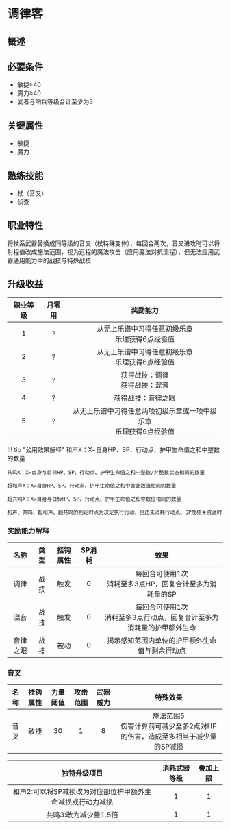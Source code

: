 # 调律客

## 概述



## 必要条件

* 敏捷≥40
* 魔力≥40
* 武者与哨兵等级合计至少为3

## 关键属性

* 敏捷
* 魔力

## 熟练技能

* 杖（音叉）
* 侦查

## 职业特性

将杖系武器替换成同等级的音叉（杖特殊变体），每回合两次，音叉进攻时可以将射程值改成施法范围，视为远程的魔法攻击（应用魔法对抗流程），但无法应用武器通用能力中的战技与特殊战技

## 升级收益

职业等级|月零用|奖励能力
:--:|:--:|:--:
1|？|从无上乐谱中习得任意初级乐章<br>乐理获得6点经验值
2|？|从无上乐谱中习得任意初级乐章<br>乐理获得6点经验值
3|？|获得战技：调律<br>获得战技：混音
4|？|获得战技：音律之眼
5|？|从无上乐谱中习得任意两项初级乐章或一项中级乐章<br>乐理获得9点经验值

!!! tip "公用效果解释"
    和声X：X=自身HP、SP、行动点、护甲生命值之和中整数的数量

    共鸣X：X=自身与目标HP、SP、行动点、护甲生命值之和中整数/非整数状态相同的数量

    超和声X：X=自身HP、SP、行动点、护甲生命值之和中彼此数值相同的数量

    超共鸣X：X=自身与目标HP、SP、行动点、护甲生命值之和中数值相同的数量

    和声、共鸣、超和声、超共鸣的判定时点为决定执行行动，但还未消耗行动点、SP及相关资源时

### 奖励能力解释

名称|类型|挂钩属性|SP消耗|效果
:--:|:--:|:--:|:--:|:--:
调律|战技|触发|0|每回合可使用1次<br>消耗至多3点HP，回复合计至多为消耗量的SP
混音|战技|触发|0|每回合可使用1次<br>消耗至多3点行动点，回复合计至多为消耗量的护甲额外生命
音律之眼|战技|被动|0|揭示感知范围内单位的护甲额外生命值与剩余行动点

### 音叉

名称|挂钩属性|力量阈值|攻击范围|武器威力|特殊效果
:--:|:--:|:--:|:--:|:--:|:--:
音叉|敏捷|30|1|8|施法范围5<br>伤害计算前可减少至多2点对HP的伤害，造成至多相当于减少量的SP减损

独特升级项目|消耗武器等级|叠加上限
:--:|:--:|:--:
和声2:可以将SP减损改为对应部位护甲额外生命减损或行动力减损|1|1
共鸣3:改为减少量1.5倍|1|1